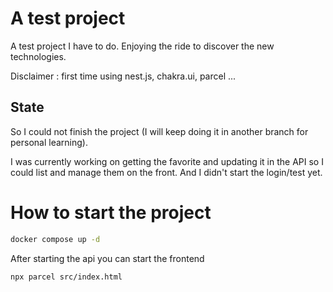 # A test project 
A test project I have to do. 
Enjoying the ride to discover the new technologies.

Disclaimer : first time using nest.js, chakra.ui, parcel ...

## State
So I could not finish the project (I will keep doing it in another branch for personal learning).

I was currently working on getting the favorite and updating it in the API so I could list and manage them on the front.
And I didn't start the login/test yet.

# How to start the project
```bash
docker compose up -d
```
After starting the api you can start the frontend
```bash
npx parcel src/index.html
```